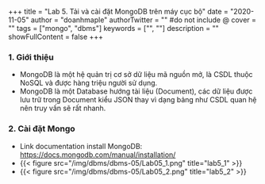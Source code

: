 +++
title = "Lab 5. Tải và cài đặt MongoDB trên máy cục bộ"
date = "2020-11-05"
author = "doanhmaple"
authorTwitter = "" #do not include @
cover = ""
tags = ["mongo", "dbms"]
keywords = ["", ""]
description = ""
showFullContent = false
+++

### 1. Giới thiệu 
- MongoDB là một hệ quản trị cơ sở dữ liệu mã nguồn mở, là CSDL thuộc NoSQL và được hàng triệu người sử dụng.
- MongoDB là một Database hướng tài liệu (Document), các dữ liệu được lưu trữ trong Document kiểu JSON thay vì dạng bảng như CSDL quan hệ nên truy vấn sẽ rất nhanh.

### 2. Cài đặt Mongo
- Link documentation install MongoDB: https://docs.mongodb.com/manual/installation/
- {{< figure src="/img/dbms/dbms-05/Lab05_1.png" title="lab5_1" >}}
- {{< figure src="/img/dbms/dbms-05/Lab05_2.png" title="lab5_2" >}}